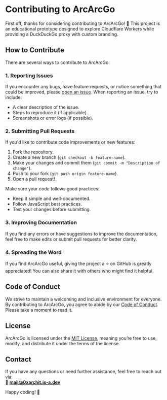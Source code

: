 # Contributing to ArcArcGo

First off, thanks for considering contributing to ArcArcGo! 🎉 This project is an educational prototype designed to explore Cloudflare Workers while providing a DuckDuckGo proxy with custom branding.

## How to Contribute

There are several ways to contribute to ArcArcGo:

### 1. Reporting Issues
If you encounter any bugs, have feature requests, or notice something that could be improved, please [open an issue](https://github.com/0xarchit/ArcArcGo/issues). When reporting an issue, try to include:
- A clear description of the issue.
- Steps to reproduce it (if applicable).
- Screenshots or error logs (if possible).

### 2. Submitting Pull Requests
If you'd like to contribute code improvements or new features:
1. Fork the repository.
2. Create a new branch (`git checkout -b feature-name`).
3. Make your changes and commit them (`git commit -m "Description of change"`).
4. Push to your fork (`git push origin feature-name`).
5. Open a pull request!

Make sure your code follows good practices:
- Keep it simple and well-documented.
- Follow JavaScript best practices.
- Test your changes before submitting.

### 3. Improving Documentation
If you find any errors or have suggestions to improve the documentation, feel free to make edits or submit pull requests for better clarity.

### 4. Spreading the Word
If you find ArcArcGo useful, giving the project a ⭐ on GitHub is greatly appreciated! You can also share it with others who might find it helpful.

## Code of Conduct
We strive to maintain a welcoming and inclusive environment for everyone. By contributing to ArcArcGo, you agree to abide by our [Code of Conduct](https://github.com/0xarchit/ArcArcGo/blob/main/CODE_OF_CONDUCT.md). Please take a moment to read it.

## License
ArcArcGo is licensed under the [MIT License](LICENSE), meaning you’re free to use, modify, and distribute it under the terms of the license.

## Contact
If you have any questions or need further assistance, feel free to reach out via:  
📧 **mail@0xarchit.is-a.dev**

Happy coding! 🚀
